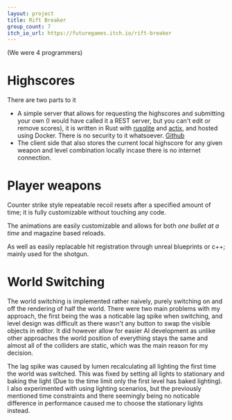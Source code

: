 ```yaml
---
layout: project
title: Rift Breaker
group_count: 7
itch_io_url: https://futuregames.itch.io/rift-breaker
---
```

(We were 4 programmers)
# Highscores
There are two parts to it
- A simple server that allows for requesting the highscores and submitting your own (I would have called it a REST server, but you can't edit or remove scores), it is written in Rust with [rusqlite](https://github.com/rusqlite/rusqlite) and [actix](https://actix.rs/), and hosted using Docker. There is no security to it whatsoever. [Github](https://github.com/Kycklingris/GP4_Team5_Highscore)
- The client side that also stores the current local highscore for any given weapon and level combination locally incase there is no internet connection.

# Player weapons
Counter strike style repeatable recoil resets after a specified amount of time; it is fully customizable without touching any code. 

The animations are easily customizable and allows for both *one bullet at a time* and magazine based reloads.

As well as easily replacable hit registration through unreal blueprints or c++; mainly used for the shotgun.

# World Switching
The world switching is implemented rather naively, purely switching on and off the rendering of half the world. There were two main problems with my approach, the first being the was a noticable lag spike when switching, and level design was difficult as there wasn't any button to swap the visible objects in editor. It did however allow for easier AI development as unlike other approaches the world position of everything stays the same and almost all of the colliders are static, which was the main reason for my decision.

The lag spike was caused by lumen recalculating all lighting the first time the world was switched. This was fixed by setting all lights to stationary and baking the light (Due to the time limit only the first level has baked lighting). I also experimented with using lighting scenarios, but the previously mentioned time constraints and there seemingly being no noticable difference in performance caused me to choose the stationary lights instead.

<!-- 
Mark
Bryan
Kim
Teddy
Ruben
Malte
Kristoffer 
-->